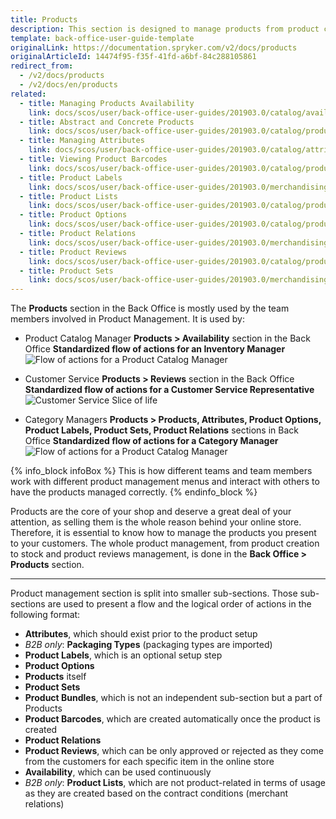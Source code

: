 ```yaml
---
title: Products
description: This section is designed to manage products from product creation to stock and product reviews, options, labels, relations, lists, etc in the Back Office.
template: back-office-user-guide-template
originalLink: https://documentation.spryker.com/v2/docs/products
originalArticleId: 14474f95-f35f-41fd-a6bf-84c288105861
redirect_from:
  - /v2/docs/products
  - /v2/docs/en/products
related:
  - title: Managing Products Availability
    link: docs/scos/user/back-office-user-guides/201903.0/catalog/availability/managing-products-availability.html
  - title: Abstract and Concrete Products
    link: docs/scos/user/back-office-user-guides/201903.0/catalog/products/abstract-and-concrete-products.html
  - title: Managing Attributes
    link: docs/scos/user/back-office-user-guides/201903.0/catalog/attributes/managing-product-attributes.html
  - title: Viewing Product Barcodes
    link: docs/scos/user/back-office-user-guides/201903.0/catalog/product-barcodes/viewing-product-barcodes.html
  - title: Product Labels
    link: docs/scos/user/back-office-user-guides/201903.0/merchandising/product-labels/product-labels.html
  - title: Product Lists
    link: docs/scos/user/back-office-user-guides/201903.0/catalog/product-lists/product-lists.html
  - title: Product Options
    link: docs/scos/user/back-office-user-guides/201903.0/catalog/product-options/product-options.html
  - title: Product Relations
    link: docs/scos/user/back-office-user-guides/201903.0/merchandising/product-relations/product-relations.html
  - title: Product Reviews
    link: docs/scos/user/back-office-user-guides/201903.0/catalog/product-reviews/product-reviews.html
  - title: Product Sets
    link: docs/scos/user/back-office-user-guides/201903.0/merchandising/product-sets/product-sets.html
---
```


The **Products** section in the Back Office is mostly used by the team members involved in Product Management.
It is used by:
* Product Catalog Manager
**Products > Availability** section in the Back Office
    **Standardized flow of actions for an Inventory Manager**
![Flow of actions for a Product Catalog Manager](https://spryker.s3.eu-central-1.amazonaws.com/docs/User+Guides/Back+Office+User+Guides/Products/products-section.png) 

* Customer Service
**Products > Reviews** section in the Back Office
    **Standardized flow of actions for a Customer Service Representative**
![Customer Service Slice of life](https://spryker.s3.eu-central-1.amazonaws.com/docs/User+Guides/Back+Office+User+Guides/Products/Customer+Service+Slice+of+life.png) 

* Category Managers
**Products > Products, Attributes, Product Options, Product Labels, Product Sets, Product Relations** sections in Back Office
    **Standardized flow of actions for a Category Manager**
![Flow of actions for a Product Catalog Manager](https://spryker.s3.eu-central-1.amazonaws.com/docs/User+Guides/Back+Office+User+Guides/Products/products-section-2.png) 

{% info_block infoBox %}
This is how different teams and team members work with different product management menus and interact with others to have the products managed correctly.
{% endinfo_block %}

Products are the core of your shop and deserve a great deal of your attention, as selling them is the whole reason behind your online store. Therefore, it is essential to know how to manage the products you present to your customers. The whole product management, from product creation to stock and product reviews management, is done in the **Back Office > Products** section.
***
Product management section is split into smaller sub-sections. Those sub-sections are used to present a flow and the logical order of actions in the following format:
* **Attributes**, which should exist prior to the product setup
* _B2B only_: **Packaging Types** (packaging types are imported)
* **Product Labels**, which is an optional setup step
* **Product Options**
* **Products** itself
* **Product Sets**
* **Product Bundles**, which is not an independent sub-section but a part of Products
* **Product Barcodes**, which are created automatically once the product is created
* **Product Relations**
* **Product Reviews**, which can be only approved or rejected as they come from the customers for each specific item in the online store
* **Availability**, which can be used continuously
* _B2B only_: **Product Lists**, which are not product-related in terms of usage as they are created based on the contract conditions (merchant relations)

